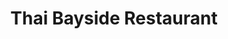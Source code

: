---
layout: place
title: "Thai Bayside Restaurant"
permalink: /florida/palm-bay/thai-bayside-restaurant.html
stateAbbr: FL
stateName: Florida
cityName: Palm Bay
seo:
  name: "Thai Bayside Restaurant"
  type: Restaurant
  links: https://www.thaibayside.com/
description: "Thai Bayside Restaurant serves delicious sushi in Palm Bay, Florida. Try fresh Japanese dishes for a great dining experience. Available for takeout, lunch, and dinner."
place_id: ChIJgURcMexy3ogRY25dKMU22ho
photos:
  - name: >-
      places/ChIJgURcMexy3ogRY25dKMU22ho/photos/AeeoHcIMenZnP7BJ6VLWdB5ifrmZBH6ulQf6gm_WylLgQXUfzwXGaPmgtrPSQMK3hF7pFd2w-C6Rry9NtCC86aF3DvEQPUghV1yzDDDg_GgD2DsyLaChR_Ve3e5OtxfALwA1sYbDhRMxFP2fNdwe9AY3OsVISCmgGyY-PkqZ3Y7I4W6CUAkgPVPZn50P3q3z-j67PHBUS5r5iyONXssotR180oaLtOHxJcJwiaVV0ZpYiEGUuXq-aEXQOnGCotGpl4ot1pjdWuJzj-NCmgOh-j7mLTtyB3SB7FAw2r3M0fK52VZeBA
    widthPx: 1536
    heightPx: 2048
    authorAttributions:
      - displayName: Thai Bayside Restaurant
        uri: https://maps.google.com/maps/contrib/107663428520006052777
        photoUri: >-
          https://lh3.googleusercontent.com/a-/ALV-UjWLnqEZjmB3Yisy2Ep8Yixu-Qs9LyQ5UimeOo6D7cZdFEebtZE=s100-p-k-no-mo
    flagContentUri: >-
      https://www.google.com/local/imagery/report/?cb_client=maps_api_places.places_api&image_key=!1e10!2sAF1QipMW5-6HGdepX4nW-YOzF9vUsrij3C-Jkejj4HBi&hl=en-US
    googleMapsUri: >-
      https://www.google.com/maps/place//data=!3m4!1e2!3m2!1sAF1QipMW5-6HGdepX4nW-YOzF9vUsrij3C-Jkejj4HBi!2e10!4m2!3m1!1s0x88de72ec315c4481:0x1ada36c5285d6e63
  - name: >-
      places/ChIJgURcMexy3ogRY25dKMU22ho/photos/AeeoHcJYAS4AMuP9NFdJ0Lf2d2ZE5BT2GaN1VeZ9fhvoJwpKoXWkxYJ_vZ9sfYTbXeXmbidUMvZIkJWkRDyOVQtfxFfJa6TqQlhJeEEuIs-265in89yEsj5PpRXzL0PjsvF7uA8XiZPzadeMW4HUYnCvi28STLGczW-dtDh2hri3WWINItIHtNrKLuXlDg6SaVEBhZwyDdk4CLaO1saEDNHLiLrbsvLo9l2IDq-hN8fTbwwjRzdeqyu-VUalAYWfNtK3Eh55zm7my5D-n5k2HjHpfnM14OiE5T7aP8tkIZGwSKjYzg
    widthPx: 4800
    heightPx: 3200
    authorAttributions:
      - displayName: Thai Bayside Restaurant
        uri: https://maps.google.com/maps/contrib/107663428520006052777
        photoUri: >-
          https://lh3.googleusercontent.com/a-/ALV-UjWLnqEZjmB3Yisy2Ep8Yixu-Qs9LyQ5UimeOo6D7cZdFEebtZE=s100-p-k-no-mo
    flagContentUri: >-
      https://www.google.com/local/imagery/report/?cb_client=maps_api_places.places_api&image_key=!1e10!2sAF1QipPpNlcSZgl_SDGustVxcrZ3zMeOYwb-WLpfHDVY&hl=en-US
    googleMapsUri: >-
      https://www.google.com/maps/place//data=!3m4!1e2!3m2!1sAF1QipPpNlcSZgl_SDGustVxcrZ3zMeOYwb-WLpfHDVY!2e10!4m2!3m1!1s0x88de72ec315c4481:0x1ada36c5285d6e63
  - name: >-
      places/ChIJgURcMexy3ogRY25dKMU22ho/photos/AeeoHcLCN5jydenAYKwS_RjTiqY2IReXynhcswzV-h2po6PfN-GdhdBs2DY1jEty87sxjSndSlCmDwqnbC73dzmwt5j3vHZoBjXf_sM71ZNa9uMmP1qYQUEec_5Oy1aWcczN9jtmxYLMOTCmP1ifhRO7K0ue4uqXfYSmK21MmlW6DL7gLo3Sv7uVrs8YqkETUPQM_E6_JKJ_MPFLrYw_rQQuFig94hTmq2EpMjT7qiFSX-Y1SKDBBjx85fO6NkaZGBo1PfDpDf6UpLFH8Hg5jXgVS1prfnR9ATSC3nT8P3_NniUFeZOHIMVJonXplnLGvMPi1lG3LhjTnCtMJsFEfJ0cWhthdZ-az-Bj4uxBlMvJL1TYsTWNvot6jQ-_IiXFtyj-DNXYBDp1vu5rOKp9B6Iof9Joq6Wywlxf1dAqzz_wA2Ma5w
    widthPx: 750
    heightPx: 1000
    authorAttributions:
      - displayName: Judith Quintanilla
        uri: https://maps.google.com/maps/contrib/102497666766873358270
        photoUri: >-
          https://lh3.googleusercontent.com/a/ACg8ocK2YUbbmLJs_tXzcDMvplwBb4fpE11xOhi8U6-YtZxwjShN6N8=s100-p-k-no-mo
    flagContentUri: >-
      https://www.google.com/local/imagery/report/?cb_client=maps_api_places.places_api&image_key=!1e10!2sCIHM0ogKEICAgIDxmuytJQ&hl=en-US
    googleMapsUri: >-
      https://www.google.com/maps/place//data=!3m4!1e2!3m2!1sCIHM0ogKEICAgIDxmuytJQ!2e10!4m2!3m1!1s0x88de72ec315c4481:0x1ada36c5285d6e63
  - name: >-
      places/ChIJgURcMexy3ogRY25dKMU22ho/photos/AeeoHcLfZEn_yhcmrecm5afP21cLXYaAtzg8zaNDewpEIqgo2xGaQM0TncCdrGuOcU6s39GJzrGVM8vsI3QGfeGkF608i6-mpgUIVpOtravhkc8GLKgLfHwfsXLUbf6LjCg2WgqbuheGfiJZHS8hDrVZ1alOnxWW_Xft7mOZNv7mbLU1mKoTE6IeoD-Uc0xZ1N6eFYgwdp4VRvicj_ILPau4uY3WBTBNfggJsjJ44PK1SgDwL4kRXUDifOLzSWwYD_BXSi1bwbKhNDHnNTdAmC-DQBVQsIPxnNmOAx1ygh1Qp7a9Jb7jvzu4xFS1lPQx5cQCawvjfSLYDqembfgAk6EhXBhCcP3xNckQCT_CgRSLQ52Yal1NwQO3j_EkQL2OEE7eaVnSE6fOEB8AD9MEoLwUKBPGQIFmr3HtkKgFKU__jKW_TA
    widthPx: 4032
    heightPx: 3024
    authorAttributions:
      - displayName: Kristi Dabney
        uri: https://maps.google.com/maps/contrib/114725308867352900679
        photoUri: >-
          https://lh3.googleusercontent.com/a-/ALV-UjVs3MgxueGULcWW48xD1U0N1waP3X9g34IgC3inWMxE-2e4TmQg=s100-p-k-no-mo
    flagContentUri: >-
      https://www.google.com/local/imagery/report/?cb_client=maps_api_places.places_api&image_key=!1e10!2sCIHM0ogKEICAgICLp_bwNA&hl=en-US
    googleMapsUri: >-
      https://www.google.com/maps/place//data=!3m4!1e2!3m2!1sCIHM0ogKEICAgICLp_bwNA!2e10!4m2!3m1!1s0x88de72ec315c4481:0x1ada36c5285d6e63
  - name: >-
      places/ChIJgURcMexy3ogRY25dKMU22ho/photos/AeeoHcKCCJ-rFH5w27ZfZwB9WC7XTM2pEJOo9CyDgkWNvlTR-ctpY0nenpV31CBtDT2QNqi-2kHl9YHTQ5Ujp2TWkLofL-GTkpMVmpRF4mC9oL4ShAu29bPMyNvGvxw5FpJLNRPSLW_dLshJ90NpXpfOiMZc9zVQMxPAgBDus1BUd6og8-hH-4ejlnoTtjI7Ayk2HvfuJtJl2Z-aGxLIfdNwJfVMMC6KUU3tBj48oRykc5lF5mLIFtl25aV19xvYW3GWdTDG2kOjTzUTD69oPRdoBkXiPxnhRt6xD71qJoYqS_D7teb8qeumV6kIh8UDJbSBuMsDZiyK8HVMHx7ozykfJnoveOowh9tY0dwShvuyfLsC-FPVZqETAvSYHmYfeo1Knr4UAfETGbq9DII4DXXRUmJczVtw1ES1W4kX5i2-IUc
    widthPx: 4032
    heightPx: 3024
    authorAttributions:
      - displayName: Lynz
        uri: https://maps.google.com/maps/contrib/107053967821511960943
        photoUri: >-
          https://lh3.googleusercontent.com/a-/ALV-UjUjQusz2IUFgwKEXDVU2x9f3P6VUtwZxPLN9lH7vLB6ueRwpQTv4A=s100-p-k-no-mo
    flagContentUri: >-
      https://www.google.com/local/imagery/report/?cb_client=maps_api_places.places_api&image_key=!1e10!2sCIHM0ogKEICAgICxybHjDw&hl=en-US
    googleMapsUri: >-
      https://www.google.com/maps/place//data=!3m4!1e2!3m2!1sCIHM0ogKEICAgICxybHjDw!2e10!4m2!3m1!1s0x88de72ec315c4481:0x1ada36c5285d6e63
  - name: >-
      places/ChIJgURcMexy3ogRY25dKMU22ho/photos/AeeoHcJgQsIFT0XOW8vYcBH43SjYmLFGQneX4Mjnm7igZvipqljDvYSfFDJf7w-2-ZlZmLV-mXC7dbe6jE0BLL4HFeCy-jcVYDTSU_CGkjKHBPbRZVCWc2JCZWQZhFOVAJLWhvT6vWtFPUbmOsOmOcyGn61RDDN_6bMV1M4edvJKvzP9hmeeN754pTy90T2E_3KskGNTaGkwdACBIqBnmnJE_rnaeMNxIxNhsDDJlM4ZxS1on1j3ThSn3NmzXoUgJA_tZZjnEvQQT51eUa1AKKuim2ZWgR8y0-x04brMSf7_zHCBbKkLEcFRUcWmOXPuOPuWIktJ9nPIZbtC_avgd-sMLb_Zf2lANAI_19ZgtkwBakmtMj43f3JI5r4hLRUfyX3Y2AKEtHPJl3RG7Dplmup7VILoDHvYxURKtNg
    widthPx: 4000
    heightPx: 1800
    authorAttributions:
      - displayName: David Taylor
        uri: https://maps.google.com/maps/contrib/113007897574126881788
        photoUri: >-
          https://lh3.googleusercontent.com/a-/ALV-UjUs3gq7tJrfX_2KUZypjfmq9Y9fmJafojdVII86AdyfSpMzkLBuUg=s100-p-k-no-mo
    flagContentUri: >-
      https://www.google.com/local/imagery/report/?cb_client=maps_api_places.places_api&image_key=!1e10!2sCIHM0ogKEICAgIDul4nSJQ&hl=en-US
    googleMapsUri: >-
      https://www.google.com/maps/place//data=!3m4!1e2!3m2!1sCIHM0ogKEICAgIDul4nSJQ!2e10!4m2!3m1!1s0x88de72ec315c4481:0x1ada36c5285d6e63
  - name: >-
      places/ChIJgURcMexy3ogRY25dKMU22ho/photos/AeeoHcIRF4k3ki91oygnyzJHSMNVI4lIybzfithI7lxpBnMZtd686ijaSdLpemSzjEcXJOyM3_ZnMyTCatprABnVXpJ54ciPZCO8xD48VWrVsMzyhNvgvW0HgG-SuODx7dpqnlVv6c1G2arn_e6qSof28W4qAYb_uf6DF7renOA26Ljzzj91x7WB-JbPPGYwz0wMp8lDBPa3SVNOKjHePJV8z6JKAU2ly4Cej6plwVlF8GbLHVVua-KclZkF88HQloXW465_h5SLYrcPeJlFAjifNywwdmHWSJT7S9bMUNLUJJQfOWNtlaPLufgmWIV-HStMiLpDhrpWD_sHrt3boj9Obgc3bA2pzQFNgf4_27w62Ira7TkW635tPDrEAIMbMEj4SelqMCm-vVZFWYQ27IeuoIiOHMvUcRjk9mrMkGAdtU-pM1oa
    widthPx: 3338
    heightPx: 1498
    authorAttributions:
      - displayName: scott meeks
        uri: https://maps.google.com/maps/contrib/111507613952680962479
        photoUri: >-
          https://lh3.googleusercontent.com/a/ACg8ocIsRzvnbO0VA2YHqMzCA_aVWNueGMZ5mOEFPy8bAeZwQad6mA=s100-p-k-no-mo
    flagContentUri: >-
      https://www.google.com/local/imagery/report/?cb_client=maps_api_places.places_api&image_key=!1e10!2sCIHM0ogKEICAgICLyoucjwE&hl=en-US
    googleMapsUri: >-
      https://www.google.com/maps/place//data=!3m4!1e2!3m2!1sCIHM0ogKEICAgICLyoucjwE!2e10!4m2!3m1!1s0x88de72ec315c4481:0x1ada36c5285d6e63
  - name: >-
      places/ChIJgURcMexy3ogRY25dKMU22ho/photos/AeeoHcJbOxaqzBIXdzNvo015f3V1t59JAeTJ6GJD2bTzR1IP9g_9IZ-e93xeCPAhmjC9LaBJRcO2A5-1Y-4q6V1XqJFIxJ4xWIUNquEYv8iqxfYAdTP_yS-bMdSGeylwHWsLzPkaCdKzkZY2hOIIlRKSgKXJdqtetOydYLNPuZUWinDztsQ9wt996ZhyOyxe0063ZomEmaT0L8iFaOkUVXlgf8BaL5mSkCTX5OEUpd0rtt2jMNcLkboRa7bioCcT9QwkvdvZcQhPaIJ_aehqcdBCvfPvKeI9BL0p7APYS2k_tnOpl_-nu4pSHm-Be8ZEX-UOgX8ogwJRQ0EJMZ7sErfNpTHYVTT1L4CEHTEa6oN6IQrXbHjSdNdNFZo3buzl8Zyae13-rbSNsoOK1vqEos9uc55QffALOLXwrqs1Dxko640
    widthPx: 750
    heightPx: 1000
    authorAttributions:
      - displayName: Judith Quintanilla
        uri: https://maps.google.com/maps/contrib/102497666766873358270
        photoUri: >-
          https://lh3.googleusercontent.com/a/ACg8ocK2YUbbmLJs_tXzcDMvplwBb4fpE11xOhi8U6-YtZxwjShN6N8=s100-p-k-no-mo
    flagContentUri: >-
      https://www.google.com/local/imagery/report/?cb_client=maps_api_places.places_api&image_key=!1e10!2sCIHM0ogKEICAgIDxmuydQg&hl=en-US
    googleMapsUri: >-
      https://www.google.com/maps/place//data=!3m4!1e2!3m2!1sCIHM0ogKEICAgIDxmuydQg!2e10!4m2!3m1!1s0x88de72ec315c4481:0x1ada36c5285d6e63
  - name: >-
      places/ChIJgURcMexy3ogRY25dKMU22ho/photos/AeeoHcJLI7X9qjyy98AUa-3XK2nUZri5VchMq7WiOko89xTdPZOR9bTE0ywSzgK7b9en2ro9EGh3wSCmXZj1xN1VT_VNEhQoICDOgv8BgxbYDJ0dg76vT3FcMf6x2sz1t5cEkKs8HdznBoZEHdYwc5sc9CMGurPdv9CD4Fm229CeuU7Z7AXNzks3tifhaTPgyNfEesV0paKUZ6Ej5Sn4w-Rj5s9HC7tZ44Qn86J6P4OO0ePkIJfp1Xeg4fihkTi_y1mQQctk-LvlYaWalRPpi8dHHXWcpQpdut7qj4LYqCO5Z7DMKgqTIk6dIjqUZes7thztNjnMthFNwkk1K2hMgf97F2dBhUZPw5SesNifVyP12dlIjhrNHMH6lR6cCeKMA2njFjtFCzNyXk3_BSPKfmYR0Lfdi4f8tdovIsP8mAXan_I4ujfD
    widthPx: 4032
    heightPx: 3024
    authorAttributions:
      - displayName: Andrew Qucsai Jr.
        uri: https://maps.google.com/maps/contrib/109849220784190376636
        photoUri: >-
          https://lh3.googleusercontent.com/a-/ALV-UjXuM-917ICBpq-_I5NiXBFx016kexY5E4gjJSQ_61U9LiP_u9Vt=s100-p-k-no-mo
    flagContentUri: >-
      https://www.google.com/local/imagery/report/?cb_client=maps_api_places.places_api&image_key=!1e10!2sCIHM0ogKEICAgICn7Z7b6QE&hl=en-US
    googleMapsUri: >-
      https://www.google.com/maps/place//data=!3m4!1e2!3m2!1sCIHM0ogKEICAgICn7Z7b6QE!2e10!4m2!3m1!1s0x88de72ec315c4481:0x1ada36c5285d6e63
  - name: >-
      places/ChIJgURcMexy3ogRY25dKMU22ho/photos/AeeoHcJk9dQkUWkREuoXiXvFE8WDsycniTm_EYO61yDaAqFxuVMJW-vsJicWek_oL0iliH5htlhGsk1kx1XnrFe6zHZJehmA_bX3XqTTA2r0dpIP1pS_ci77WlDdxr2n_Sk83VvYFMxogLUGInz9ypiXj7X8Tbzv_12pReulBX880vErYk36qUnnUXFx-9W3prLaKiDh2ScT3_6J-dEQxI7_c4lB1PKY0-Fx1vwnB657fQRE6Lpb9LrUXKLOh3D_AgCMHgYrijvq3Mn9jHVcr9bKhS-HHAqYpXVsowKSmOXVZ_72duTEQ4WT3njZXchUnWa-ZGIJzq28O3HWKjFZCs7mV0QPQYAc_SfM4VSFwic6-N7B6aqBA1NbChvN1cxCdFbhnNflWlQdj_2ry6Li6T2SvRCemWcOI8bEqOrd4-Ve35QOsPI
    widthPx: 4032
    heightPx: 3024
    authorAttributions:
      - displayName: Bside
        uri: https://maps.google.com/maps/contrib/109332882949505439855
        photoUri: >-
          https://lh3.googleusercontent.com/a-/ALV-UjXoNnDcJo_BBSyZhAYvkwKPgFHDfP9vTkOjbEYTrTBBqAxxf8YH=s100-p-k-no-mo
    flagContentUri: >-
      https://www.google.com/local/imagery/report/?cb_client=maps_api_places.places_api&image_key=!1e10!2sCIHM0ogKEICAgICGmK-GtAE&hl=en-US
    googleMapsUri: >-
      https://www.google.com/maps/place//data=!3m4!1e2!3m2!1sCIHM0ogKEICAgICGmK-GtAE!2e10!4m2!3m1!1s0x88de72ec315c4481:0x1ada36c5285d6e63
address: 1850 Eldron Blvd Ste 8, Palm Bay, FL 32909, USA
street: 1850 Eldron Blvd Ste 8
city: Palm Bay
state: FL
zip: '32909'
country: USA
neighborhood: Bayside Lakes Commercial Center
latitude: '27.949882'
longitude: '-80.659419'
accessibility_options:
  wheelchairAccessibleParking: true
  wheelchairAccessibleEntrance: true
  wheelchairAccessibleRestroom: true
  wheelchairAccessibleSeating: true
business_status: OPERATIONAL
name: Thai Bayside Restaurant
google_maps_links:
  directionsUri: >-
    https://www.google.com/maps/dir//''/data=!4m7!4m6!1m1!4e2!1m2!1m1!1s0x88de72ec315c4481:0x1ada36c5285d6e63!3e0
  placeUri: https://maps.google.com/?cid=1934919210322718307
  writeAReviewUri: >-
    https://www.google.com/maps/place//data=!4m3!3m2!1s0x88de72ec315c4481:0x1ada36c5285d6e63!12e1
  reviewsUri: >-
    https://www.google.com/maps/place//data=!4m4!3m3!1s0x88de72ec315c4481:0x1ada36c5285d6e63!9m1!1b1
  photosUri: >-
    https://www.google.com/maps/place//data=!4m3!3m2!1s0x88de72ec315c4481:0x1ada36c5285d6e63!10e5
primary_type: Thai Restaurant
opening_hours:
  regular: null
  current: null
secondary_opening_hours:
  regular:
    weekdayDescriptions: null
    type: null
  current:
    weekdayDescriptions: null
    type: null
phone: (321) 725-1881
price_level: PRICE_LEVEL_MODERATE
price_range: $10 &ndash; $20
rating: '4.5'
rating_count: 0
website: https://www.thaibayside.com/
reviews:
  - name: >-
      places/ChIJgURcMexy3ogRY25dKMU22ho/reviews/ChZDSUhNMG9nS0VJQ0FnSUNuN1o3YktREAE
    relativePublishTimeDescription: 6 months ago
    rating: 5
    text:
      text: >-
        Take out. Food was amazing. Ready quick. We had Pad Thai, Red Curry,
        Crab Rangoon, and Thai Spring Rolls. Would definitely recommend and will
        absolutely be back!
      languageCode: en
    originalText:
      text: >-
        Take out. Food was amazing. Ready quick. We had Pad Thai, Red Curry,
        Crab Rangoon, and Thai Spring Rolls. Would definitely recommend and will
        absolutely be back!
      languageCode: en
    authorAttribution:
      displayName: Andrew Qucsai Jr.
      uri: https://www.google.com/maps/contrib/109849220784190376636/reviews
      photoUri: >-
        https://lh3.googleusercontent.com/a-/ALV-UjXuM-917ICBpq-_I5NiXBFx016kexY5E4gjJSQ_61U9LiP_u9Vt=s128-c0x00000000-cc-rp-mo-ba5
    publishTime: '2024-09-28T17:33:49.150902Z'
    flagContentUri: >-
      https://www.google.com/local/review/rap/report?postId=ChZDSUhNMG9nS0VJQ0FnSUNuN1o3YktREAE&d=17924085&t=1
    googleMapsUri: >-
      https://www.google.com/maps/reviews/data=!4m6!14m5!1m4!2m3!1sChZDSUhNMG9nS0VJQ0FnSUNuN1o3YktREAE!2m1!1s0x88de72ec315c4481:0x1ada36c5285d6e63
  - name: >-
      places/ChIJgURcMexy3ogRY25dKMU22ho/reviews/ChdDSUhNMG9nS0VJQ0FnSUNKM2ViTndnRRAB
    relativePublishTimeDescription: a year ago
    rating: 5
    text:
      text: >-
        It was my first time eating at this restaurant with my family, and the
        service and food were great. We all ordered and received our food and
        drinks. My sister was disappointed because she food a hair in her food
        and we told the server about it and they were kind enough to remake the
        Massaman Curry and side of white rice. I work in the food service
        industry, and I believe this is an amazing quality for any and every
        business to have. The restaurant and the staff saw the issue and
        immediately corrected it, and this made the experience all the better.
        Everything was amazing, and I definitely recommend this place. Thank
        you.
      languageCode: en
    originalText:
      text: >-
        It was my first time eating at this restaurant with my family, and the
        service and food were great. We all ordered and received our food and
        drinks. My sister was disappointed because she food a hair in her food
        and we told the server about it and they were kind enough to remake the
        Massaman Curry and side of white rice. I work in the food service
        industry, and I believe this is an amazing quality for any and every
        business to have. The restaurant and the staff saw the issue and
        immediately corrected it, and this made the experience all the better.
        Everything was amazing, and I definitely recommend this place. Thank
        you.
      languageCode: en
    authorAttribution:
      displayName: Clarence Garvey
      uri: https://www.google.com/maps/contrib/108899823653915645444/reviews
      photoUri: >-
        https://lh3.googleusercontent.com/a/ACg8ocLTBL-FUTmk2M1vJ2Fe--uJeYxaA1V80EUiRHNjh6nxSUHQ6g=s128-c0x00000000-cc-rp-mo-ba4
    publishTime: '2023-07-03T07:08:15.394923Z'
    flagContentUri: >-
      https://www.google.com/local/review/rap/report?postId=ChdDSUhNMG9nS0VJQ0FnSUNKM2ViTndnRRAB&d=17924085&t=1
    googleMapsUri: >-
      https://www.google.com/maps/reviews/data=!4m6!14m5!1m4!2m3!1sChdDSUhNMG9nS0VJQ0FnSUNKM2ViTndnRRAB!2m1!1s0x88de72ec315c4481:0x1ada36c5285d6e63
  - name: >-
      places/ChIJgURcMexy3ogRY25dKMU22ho/reviews/ChdDSUhNMG9nS0VJQ0FnSUR1bF9ISDV3RRAB
    relativePublishTimeDescription: 2 years ago
    rating: 5
    text:
      text: >-
        This little gem of a restaurant is simply amazing!  We loved everything
        about it.  Super clean.  Probably the cleanest restaurant I have ever
        been to. Sanitizer on the table if you want it.  Food presentation is
        stunning.  Wait staff are the best and stay in top form.


        Meal portions are huge, lunch portions are smaller.  We had a mixed
        variety of food and everything was exceptional.  If you see a menu item,
        listed as spicy but are like me and don't do spicy, just ask and they
        will accomodate.


        I highly recommend giving them a try.
      languageCode: en
    originalText:
      text: >-
        This little gem of a restaurant is simply amazing!  We loved everything
        about it.  Super clean.  Probably the cleanest restaurant I have ever
        been to. Sanitizer on the table if you want it.  Food presentation is
        stunning.  Wait staff are the best and stay in top form.


        Meal portions are huge, lunch portions are smaller.  We had a mixed
        variety of food and everything was exceptional.  If you see a menu item,
        listed as spicy but are like me and don't do spicy, just ask and they
        will accomodate.


        I highly recommend giving them a try.
      languageCode: en
    authorAttribution:
      displayName: David Taylor
      uri: https://www.google.com/maps/contrib/113007897574126881788/reviews
      photoUri: >-
        https://lh3.googleusercontent.com/a-/ALV-UjUs3gq7tJrfX_2KUZypjfmq9Y9fmJafojdVII86AdyfSpMzkLBuUg=s128-c0x00000000-cc-rp-mo-ba5
    publishTime: '2022-08-31T16:30:25.976630Z'
    flagContentUri: >-
      https://www.google.com/local/review/rap/report?postId=ChdDSUhNMG9nS0VJQ0FnSUR1bF9ISDV3RRAB&d=17924085&t=1
    googleMapsUri: >-
      https://www.google.com/maps/reviews/data=!4m6!14m5!1m4!2m3!1sChdDSUhNMG9nS0VJQ0FnSUR1bF9ISDV3RRAB!2m1!1s0x88de72ec315c4481:0x1ada36c5285d6e63
  - name: >-
      places/ChIJgURcMexy3ogRY25dKMU22ho/reviews/ChdDSUhNMG9nS0VJQ0FnSURlNzQ2bXJRRRAB
    relativePublishTimeDescription: 2 years ago
    rating: 5
    text:
      text: >-
        Went here on a whim. My wife and our 3 kids went in, and were blown away
        with the welcoming and friendly atmosphere. All the food we ordered came
        out fast, hot and just looking amazing. Our kids can sometimes be picky,
        and I am proud to say they all cleared their plates. The drunken noodles
        were to die for. The sushi was delicious. We plan on making this a
        regular place. Ohh and Joy, who only works on the weekends truly made
        this a memorable dining experience.
      languageCode: en
    originalText:
      text: >-
        Went here on a whim. My wife and our 3 kids went in, and were blown away
        with the welcoming and friendly atmosphere. All the food we ordered came
        out fast, hot and just looking amazing. Our kids can sometimes be picky,
        and I am proud to say they all cleared their plates. The drunken noodles
        were to die for. The sushi was delicious. We plan on making this a
        regular place. Ohh and Joy, who only works on the weekends truly made
        this a memorable dining experience.
      languageCode: en
    authorAttribution:
      displayName: Matt W
      uri: https://www.google.com/maps/contrib/113278111937026660728/reviews
      photoUri: >-
        https://lh3.googleusercontent.com/a-/ALV-UjXYEv2wHzOwaICIUOKTNEPp-RXpGWEYeUilImktZlyTjnxp6HZwyA=s128-c0x00000000-cc-rp-mo
    publishTime: '2022-10-23T01:52:01.044147Z'
    flagContentUri: >-
      https://www.google.com/local/review/rap/report?postId=ChdDSUhNMG9nS0VJQ0FnSURlNzQ2bXJRRRAB&d=17924085&t=1
    googleMapsUri: >-
      https://www.google.com/maps/reviews/data=!4m6!14m5!1m4!2m3!1sChdDSUhNMG9nS0VJQ0FnSURlNzQ2bXJRRRAB!2m1!1s0x88de72ec315c4481:0x1ada36c5285d6e63
  - name: >-
      places/ChIJgURcMexy3ogRY25dKMU22ho/reviews/ChZDSUhNMG9nS0VJQ0FnSUNueUphdEN3EAE
    relativePublishTimeDescription: 6 months ago
    rating: 1
    text:
      text: >-
        Went there for a beef pad Thai ,left disappointed…they used more eggs
        than meat.

        In the other hand service wasn’t good , waitress kept cutting me when I
        was asking her about dishes like she was in a hurry in an empty place

        Hanging lamps are full of dust , food is under the lamp and all that
        bacteria is going to the food
      languageCode: en
    originalText:
      text: >-
        Went there for a beef pad Thai ,left disappointed…they used more eggs
        than meat.

        In the other hand service wasn’t good , waitress kept cutting me when I
        was asking her about dishes like she was in a hurry in an empty place

        Hanging lamps are full of dust , food is under the lamp and all that
        bacteria is going to the food
      languageCode: en
    authorAttribution:
      displayName: Aylen Ortíz
      uri: https://www.google.com/maps/contrib/115389068237527931639/reviews
      photoUri: >-
        https://lh3.googleusercontent.com/a-/ALV-UjVKA7bEC_lH6OH4LtLOyAU7dDlW5aTOSayTtyzT_DsaFOQghdRD=s128-c0x00000000-cc-rp-mo-ba3
    publishTime: '2024-09-22T06:43:45.971545Z'
    flagContentUri: >-
      https://www.google.com/local/review/rap/report?postId=ChZDSUhNMG9nS0VJQ0FnSUNueUphdEN3EAE&d=17924085&t=1
    googleMapsUri: >-
      https://www.google.com/maps/reviews/data=!4m6!14m5!1m4!2m3!1sChZDSUhNMG9nS0VJQ0FnSUNueUphdEN3EAE!2m1!1s0x88de72ec315c4481:0x1ada36c5285d6e63
parking_options:
  freeParkingLot: true
  freeStreetParking: true
  paidStreetParking: false
  valetParking: false
payment_options:
  acceptsCreditCards: true
  acceptsDebitCards: true
  acceptsCashOnly: false
  acceptsNfc: true
allow_dogs: null
curbside_pickup: null
delivery: null
dine_in: true
good_for_children: true
good_for_groups: true
good_for_sports: false
live_music: false
menu_for_children: true
outdoor_seating: false
reservable: true
restroom: true
serves_beer: true
serves_breakfast: false
serves_brunch: false
serves_cocktails: null
serves_coffee: true
serves_dinner: true
serves_dessert: true
serves_lunch: true
serves_vegetarian_food: true
serves_wine: true
takeout: true
update_category: essentials
summary: null

---